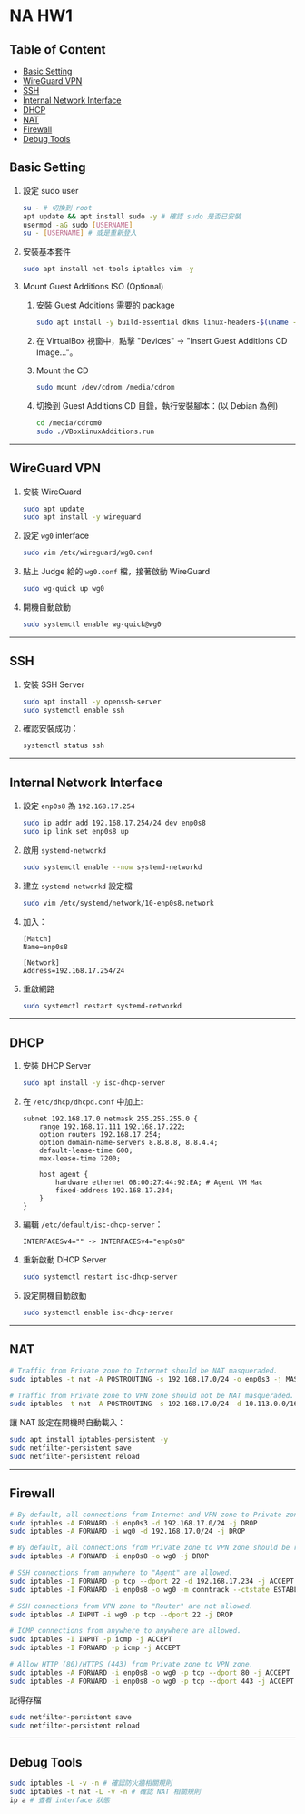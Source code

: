 # NA HW1

## Table of Content
* [Basic Setting](#basic-setting)
* [WireGuard VPN](#wireguard-vpn)
* [SSH](#ssh)
* [Internal Network Interface](#internal-network-interface)
* [DHCP](#dhcp)
* [NAT](#nat)
* [Firewall](#firewall)
* [Debug Tools](#debug-tools)

## Basic Setting

1. 設定 sudo user
    
    ```bash
    su - # 切換到 root
    apt update && apt install sudo -y # 確認 sudo 是否已安裝
    usermod -aG sudo [USERNAME]
    su - [USERNAME] # 或是重新登入
    ```
    
2. 安裝基本套件
    
    ```bash
    sudo apt install net-tools iptables vim -y
    ```
    
3. Mount Guest Additions ISO (Optional)
    1. 安裝 Guest Additions  需要的 package
        
        ```bash
        sudo apt install -y build-essential dkms linux-headers-$(uname -r)
        ```
        
    2. 在 VirtualBox 視窗中，點擊 "Devices" → "Insert Guest Additions CD Image..."。
    3. Mount the CD
        
        ```bash
        sudo mount /dev/cdrom /media/cdrom
        ```
        
    4. 切換到 Guest Additions CD 目錄，執行安裝腳本：(以 Debian 為例)
        
        ```bash
        cd /media/cdrom0
        sudo ./VBoxLinuxAdditions.run
        ```
        

---

## WireGuard VPN

1. 安裝 WireGuard
    
    ```bash
    sudo apt update
    sudo apt install -y wireguard
    ```
    
2. 設定 `wg0` interface
    
    ```bash
    sudo vim /etc/wireguard/wg0.conf
    ```
    
3. 貼上 Judge 給的 `wg0.conf` 檔，接著啟動 WireGuard
    
    ```bash
    sudo wg-quick up wg0
    ```
    
4. 開機自動啟動
    
    ```bash
    sudo systemctl enable wg-quick@wg0
    ```
    

---

## SSH

1. 安裝 SSH Server
    
    ```bash
    sudo apt install -y openssh-server
    sudo systemctl enable ssh
    ```
    
2. 確認安裝成功：
    
    ```bash
    systemctl status ssh
    ```
    

---

## Internal Network Interface

1. 設定 `enp0s8` 為 `192.168.17.254`
    
    ```bash
    sudo ip addr add 192.168.17.254/24 dev enp0s8
    sudo ip link set enp0s8 up
    ```
    
2. 啟用 `systemd-networkd`
    
    ```bash
    sudo systemctl enable --now systemd-networkd
    ```
    
3. 建立 `systemd-networkd` 設定檔
    
    ```bash
    sudo vim /etc/systemd/network/10-enp0s8.network
    ```
    
4. 加入：
    
    ```
    [Match]
    Name=enp0s8
    
    [Network]
    Address=192.168.17.254/24
    ```
    
5. 重啟網路
    
    ```bash
    sudo systemctl restart systemd-networkd
    ```
    

---

## DHCP

1. 安裝 DHCP Server
    
    ```bash
    sudo apt install -y isc-dhcp-server
    ```
    
2. 在 `/etc/dhcp/dhcpd.conf` 中加上:
    
    ```
    subnet 192.168.17.0 netmask 255.255.255.0 {
        range 192.168.17.111 192.168.17.222;
        option routers 192.168.17.254;
        option domain-name-servers 8.8.8.8, 8.8.4.4;
        default-lease-time 600;
        max-lease-time 7200;
    
        host agent {
            hardware ethernet 08:00:27:44:92:EA; # Agent VM Mac
            fixed-address 192.168.17.234;
        }
    }
    ```
    
3. 編輯 `/etc/default/isc-dhcp-server`：
    
    ```
    INTERFACESv4="" -> INTERFACESv4="enp0s8" 
    ```
    
4. 重新啟動 DHCP Server
    
    ```bash
    sudo systemctl restart isc-dhcp-server
    ```
    
5. 設定開機自動啟動
    
    ```bash
    sudo systemctl enable isc-dhcp-server
    ```
    

---

## NAT

```bash
# Traffic from Private zone to Internet should be NAT masqueraded.
sudo iptables -t nat -A POSTROUTING -s 192.168.17.0/24 -o enp0s3 -j MASQUERADE

# Traffic from Private zone to VPN zone should not be NAT masqueraded.
sudo iptables -t nat -A POSTROUTING -s 192.168.17.0/24 -d 10.113.0.0/16 -o wg0 -j ACCEPT
```

讓 NAT 設定在開機時自動載入：

```bash
sudo apt install iptables-persistent -y
sudo netfilter-persistent save
sudo netfilter-persistent reload
```

---

## Firewall

```bash
# By default, all connections from Internet and VPN zone to Private zone should be rejected.
sudo iptables -A FORWARD -i enp0s3 -d 192.168.17.0/24 -j DROP
sudo iptables -A FORWARD -i wg0 -d 192.168.17.0/24 -j DROP

# By default, all connections from Private zone to VPN zone should be rejected.
sudo iptables -A FORWARD -i enp0s8 -o wg0 -j DROP

# SSH connections from anywhere to "Agent" are allowed.
sudo iptables -I FORWARD -p tcp --dport 22 -d 192.168.17.234 -j ACCEPT
sudo iptables -I FORWARD -i enp0s8 -o wg0 -m conntrack --ctstate ESTABLISHED,RELATED -j ACCEPT

# SSH connections from VPN zone to "Router" are not allowed.
sudo iptables -A INPUT -i wg0 -p tcp --dport 22 -j DROP

# ICMP connections from anywhere to anywhere are allowed.
sudo iptables -I INPUT -p icmp -j ACCEPT
sudo iptables -I FORWARD -p icmp -j ACCEPT

# Allow HTTP (80)/HTTPS (443) from Private zone to VPN zone.
sudo iptables -A FORWARD -i enp0s8 -o wg0 -p tcp --dport 80 -j ACCEPT
sudo iptables -A FORWARD -i enp0s8 -o wg0 -p tcp --dport 443 -j ACCEPT
```

記得存檔

```bash
sudo netfilter-persistent save
sudo netfilter-persistent reload
```

---

## Debug Tools

```bash
sudo iptables -L -v -n # 確認防火牆相關規則
sudo iptables -t nat -L -v -n # 確認 NAT 相關規則
ip a # 查看 interface 狀態
```